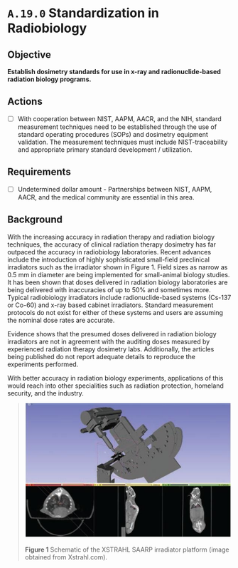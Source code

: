 # `A.19.0` Standardization in Radiobiology

## Objective

**Establish dosimetry standards for use in x-ray and radionuclide-based radiation
biology programs.**

## Actions

- [ ] With cooperation between NIST, AAPM, AACR, and the NIH, standard
measurement techniques need to be established through the use of
standard operating procedures (SOPs) and dosimetry equipment
validation. The measurement techniques must include NIST-traceability
and appropriate primary standard development / utilization.

## Requirements

- [ ] Undetermined dollar amount - Partnerships between NIST, AAPM, AACR,
and the medical community are essential in this area.

## Background

With the increasing accuracy in radiation therapy and radiation biology
techniques, the accuracy of clinical radiation therapy dosimetry has far
outpaced the accuracy in radiobiology laboratories. Recent advances include the
introduction of highly sophisticated small-field preclinical irradiators such as
the irradiator shown in Figure 1. Field sizes as narrow as 0.5 mm in diameter
are being implemented for small-animal biology studies. It has been shown that
doses delivered in radiation biology laboratories are being delivered with
inaccuracies of up to 50% and sometimes more. Typical radiobiology irradiators
include radionuclide-based systems (Cs-137 or Co-60) and x-ray based cabinet
irradiators. Standard measurement protocols do not exist for either of these
systems and users are assuming the nominal dose rates are accurate.

Evidence shows that the presumed doses delivered in radiation biology
irradiators are not in agreement with the auditing doses measured by experienced
radiation therapy dosimetry labs. Additionally, the articles being published do
not report adequate details to reproduce the experiments performed.

With better accuracy in radiation biology experiments, applications of this
would reach into other specialities such as radiation protection, homeland
security, and the industry.

> ![assets/SAARPpic.jpg](assets/SAARPpic.jpg)
>
> **Figure 1** Schematic of the XSTRAHL SAARP irradiator platform (image obtained
from Xstrahl.com).

